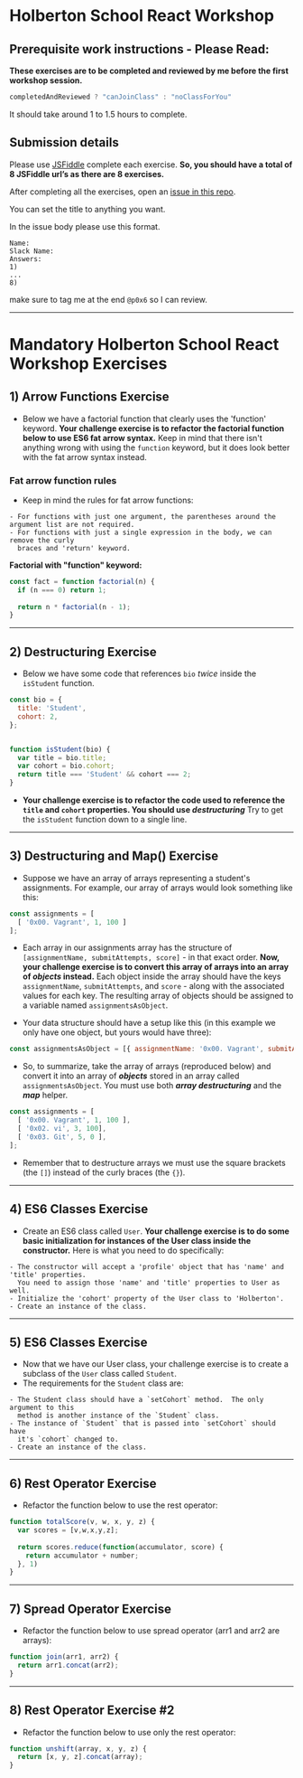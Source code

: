 # Holberton School React Workshop

## Prerequisite work instructions - __Please Read__:

__These exercises are to be completed and reviewed by me before the first workshop session.__

```javascript
completedAndReviewed ? "canJoinClass" : "noClassForYou"
```

It should take around 1 to 1.5 hours to complete.

## Submission details
Please use [JSFiddle](https://jsfiddle.net) complete each exercise.
**So, you should have a total of 8 JSFiddle url’s as there are 8 exercises.**

After completing all the exercises, open an [issue in this repo](https://github.com/p0x6/holberton-react-workshop-prework/issues/new).

You can set the title to anything you want.

In the issue body please use this format.
```text
Name:
Slack Name:
Answers:
1)
...
8)
```
make sure to tag me at the end `@p0x6` so I can review.
***

# Mandatory Holberton School React Workshop Exercises

## 1) Arrow Functions Exercise
- Below we have a factorial function that clearly uses the 'function' keyword.  **Your challenge exercise is to refactor the factorial function below to use ES6 fat arrow syntax.**  Keep in mind that there isn't anything wrong with using the `function` keyword, but it does look better with the fat arrow syntax instead.

### Fat arrow function rules
- Keep in mind the rules for fat arrow functions:

```
- For functions with just one argument, the parentheses around the argument list are not required.
- For functions with just a single expression in the body, we can remove the curly 
  braces and 'return' keyword.
```

**Factorial with "function" keyword:**

```javascript
const fact = function factorial(n) {
  if (n === 0) return 1;
  
  return n * factorial(n - 1);
}
```
***

## 2) Destructuring Exercise

- Below we have some code that references `bio` *twice* inside the `isStudent` function.  

```javascript
const bio = {
  title: 'Student',
  cohort: 2,
};


function isStudent(bio) {
  var title = bio.title;
  var cohort = bio.cohort;
  return title === 'Student' && cohort === 2;
}
```

- **Your challenge exercise is to refactor the code used to reference the `title` and `cohort` properties.  You should use ***destructuring***** Try to get the `isStudent` function down to a single line.

***

## 3) Destructuring and Map() Exercise

- Suppose we have an array of arrays representing a student's assignments.  For example, our array of arrays would look something like this:

```javascript
const assignments = [
  [ '0x00. Vagrant', 1, 100 ]
];
```

- Each array in our assignments array has the structure of `[assignmentName, submitAttempts, score]` - in that exact order. **Now, your challenge exercise is to convert this array of arrays into an array of *objects* instead.**  Each object inside the array should have the keys `assignmentName`, `submitAttempts`, and `score` - along with the associated values for each key.  The resulting array of objects should be assigned to a variable named `assignmentsAsObject`. 

- Your data structure should have a setup like this (in this example we only have one object, but yours would have three):

```javascript
const assignmentsAsObject = [{ assignmentName: '0x00. Vagrant', submitAttempts: 1, score: 100 }]
```

- So, to summarize, take the array of arrays (reproduced below) and convert it into an array of ***objects*** stored in an array called `assignmentsAsObject`.  You must use both ***array destructuring*** and the ***map*** helper.  

```javascript
const assignments = [
  [ '0x00. Vagrant', 1, 100 ],
  [ '0x02. vi', 3, 100],
  [ '0x03. Git', 5, 0 ],
];
```

- Remember that to destructure arrays we must use the square brackets (the `[]`) instead of the curly braces (the `{}`).

***

## 4) ES6 Classes Exercise
- Create an ES6 class called `User`.  **Your challenge exercise is to do some basic initialization for instances of the User class inside the constructor.**  Here is what you need to do specifically:
```
- The constructor will accept a 'profile' object that has 'name' and 'title' properties.
  You need to assign those 'name' and 'title' properties to User as well.
- Initialize the 'cohort' property of the User class to 'Holberton'.
- Create an instance of the class.
```

***

## 5) ES6 Classes Exercise
- Now that we have our User class, your challenge exercise is to create a subclass of the `User` class called `Student`.  
- The requirements for the `Student` class are:
```
- The Student class should have a `setCohort` method.  The only argument to this 
  method is another instance of the `Student` class.
- The instance of `Student` that is passed into `setCohort` should have 
  it's `cohort` changed to.
- Create an instance of the class.
```

***

## 6) Rest Operator Exercise
- Refactor the function below to use the rest operator:

```javascript
function totalScore(v, w, x, y, z) {
  var scores = [v,w,x,y,z];
 
  return scores.reduce(function(accumulator, score) {
    return accumulator + number;
  }, 1)
}
```
***
## 7) Spread Operator Exercise

- Refactor the function below to use spread operator (arr1 and arr2 are arrays):

```javascript
function join(arr1, arr2) {
  return arr1.concat(arr2);
}
```

***
## 8) Rest Operator Exercise #2

- Refactor the function below to use only the rest operator:

```javascript
function unshift(array, x, y, z) {
  return [x, y, z].concat(array);
}
```
